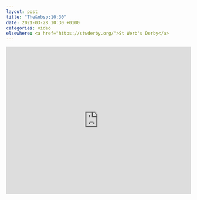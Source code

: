 ```yaml
---
layout: post
title: "The&nbsp;10:30"
date: 2021-03-28 10:30 +0100
categories: video
elsewhere: <a href="https://stwderby.org/">St Werb's Derby</a>
---
```


<iframe width="100%" height="400em" src="https://www.youtube.com/embed/Z6fhSfX5gZQ" frameborder="0" allow="accelerometer; autoplay; clipboard-write; encrypted-media; gyroscope; picture-in-picture" allowfullscreen></iframe>
